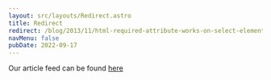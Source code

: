 ```yaml
---
layout: src/layouts/Redirect.astro
title: Redirect
redirect: /blog/2013/11/html-required-attribute-works-on-select-elements/
navMenu: false
pubDate: 2022-09-17
---
```

<div>
Our article feed can be found <a href="/blog/2013/11/html-required-attribute-works-on-select-elements/">here</a>
</div>

